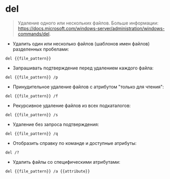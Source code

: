 # del

> Удаление одного или нескольких файлов.
> Больше информации: <https://docs.microsoft.com/windows-server/administration/windows-commands/del>.

- Удалить один или несколько файлов (шаблонов имен файлов) разделенных пробелами:

`del {{file_pattern}}`

- Запрашивать подтверждение перед удалением каждого файла:

`del {{file_pattern}} /p`

- Принудительное удаление файлов с атрибутом "только для чтения":

`del {{file_pattern}} /f`

- Рекурсивное удаление файлов из всех подкаталогов:

`del {{file_pattern}} /s`

- Удаление без запроса подтверждения:

`del {{file_pattern}} /q`

- Отобразить справку по команде и доступные атрибуты:

`del /?`

- Удалить файлы со специфическими атрибутами:

`del {{file_pattern}} /a {{attribute}}`
